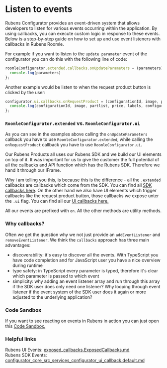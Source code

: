 # Listen to events

Rubens Configurator provides an event-driven system that allows developers to listen for various events occurring within the application. By using callbacks, you can execute custom logic in response to these events. Below is a step-by-step guide on how to set up and use event listeners with callbacks in Rubens Roomle.

For example if you want to listen to the `update parameter` event of the configurator you can do this with the following line of code:

```typescript
roomleConfigurator.extended.callbacks.onUpdateParameters = (parameters) => {
  console.log(parameters)
};
```

Another example would be listen to when the request product button is clicked by the user:

```typescript
configurator.ui.callbacks.onRequestProduct = (configurationId, image, partlist, price, labels, configuration) => {
  console.log(configurationId, image, partlist, price, labels, configuration);
};
```

### `RoomleConfigurator.extended` vs. `RoomleConfigurator.ui`

As you can see in the examples above calling the `onUpdateParameters` callback you have to use `RoomleConfigurator.extended`, while calling the `onRequestProduct` callback you have to use `RoomleConfigurator.ui`.

Our Rubens Products all uses our Rubens SDK and we build our UI elements on top of it. It was important for us to give the customer the full potential of all the callbacks and API function which has the Rubens SDK. Therefore we hand it through our IFrame.&#x20;

Why i am telling you this, is because this is the difference - all the `.extended` callbacks are callbacks which come from the SDK. You can find all [SDK callbacks here](https://docs.roomle.com/rubens/rubens-sdk/rubens-sdk-reference/classes/configurator\_core\_src\_services\_configurator\_ui\_callback.default). On the other hand we also have UI elements which trigger callbacks like the request product button, those callbacks we expose unter the `.ui` flag. You can find all our [UI callbacks here.](https://docs.roomle.com/rubens/rubens-products/rubens-products-reference/classes/exposed\_callbacks.exposedcallbacks)

All our events are prefixed with `on`. All the other methods are utility methods.&#x20;

### Why callbacks?

Often we get the question why we not just provide an `addEventListener` and `removeEventListener`. We think the `callbacks` approach has three main advantages:

* discoverability: it's easy to discover all the events. With TypeScript you have code completion and for JavaScript user you have a nice overview during runtime
* type safety: in TypeScript every parameter is typed, therefore it's clear which parameter is passed to which event
* simplicity: why adding an event listener array and run through this array if the SDK user does only need one listener? Why looping through event listener if the event system of the SDK user does it again or more adjusted to the underlying application?

### Code Sandbox

If you want to see reacting on events in Rubens in action you can just open this [Code Sandbox.](https://codesandbox.io/p/sandbox/react-on-request-product-button-forked-vhnyy3)

### Helpful links

Rubens UI Events: [exposed\_callbacks.ExposedCallbacks.md](../../../rubens-products-reference/classes/exposed\_callbacks.ExposedCallbacks.md "mention")\
Rubens SDK Events: [configurator\_core\_src\_services\_configurator\_ui\_callback.default.md](../../../../rubens-sdk/rubens-sdk-reference/classes/configurator\_core\_src\_services\_configurator\_ui\_callback.default.md "mention")
